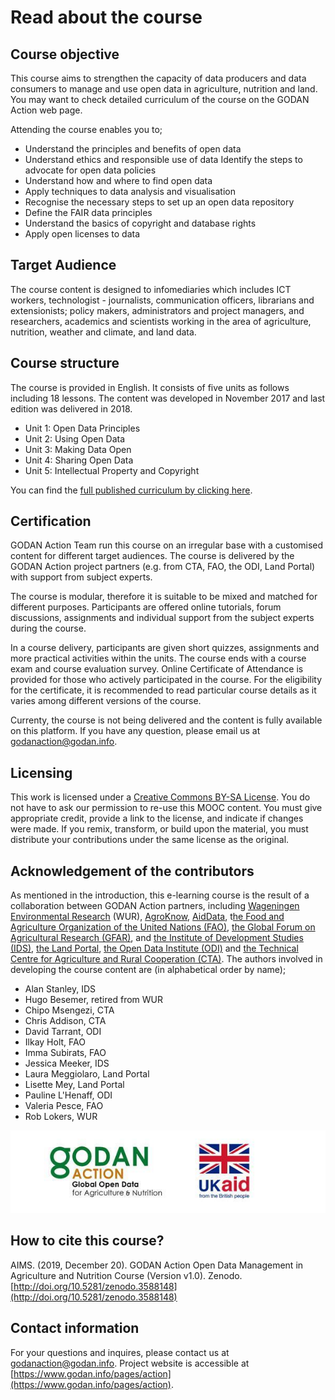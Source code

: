 # Read about the course

## Course objective

This course aims to strengthen the capacity of data producers and data consumers to manage and use open data in agriculture, nutrition and land. You may want to check detailed curriculum of the course on the GODAN Action web page. 

Attending the course enables you to;

* Understand the principles and benefits of open data 
* Understand ethics and responsible use of data Identify the steps to advocate for open data policies 
* Understand how and where to find open data 
* Apply techniques to data analysis and visualisation 
* Recognise the necessary steps to set up an open data repository
* Define the FAIR data principles 
* Understand the basics of copyright and database rights 
* Apply open licenses to data

## Target Audience

The course content is designed to infomediaries which includes ICT workers, technologist - journalists, communication officers, librarians and extensionists; policy makers, administrators and project managers, and researchers, academics and scientists working in the area of agriculture, nutrition, weather and climate, and land data.

## Course structure

The course is provided in English. It consists of five units as follows including 18 lessons. The content was developed in November 2017 and last edition was delivered in 2018.

* Unit 1: Open Data Principles
* Unit 2: Using Open Data
* Unit 3: Making Data Open
* Unit 4: Sharing Open Data
* Unit 5: Intellectual Property and Copyright

You can find the [full published curriculum by clicking ](https://www.godan.info/documents/curriculum-open-data-and-research-data-management-agriculture-and-nutrition)[here](http://www.godan.infohttp//assets.aims.fao.org.s3-eu-west-1.amazonaws.com/public/documents/Curriculum_final.pdf). 

## Certification

GODAN Action Team run this course on an irregular base with a customised content for different target audiences. The course is delivered by the GODAN Action project partners \(e.g. from CTA, FAO, the ODI, Land Portal\) with support from subject experts. 

The course is modular, therefore it is suitable to be mixed and matched for different purposes. Participants are offered online tutorials, forum discussions, assignments and individual support from the subject experts during the course.  

In a course delivery, participants are given short quizzes, assignments and more practical activities within the units. The course ends with a course exam and course evaluation survey. Online Certificate of Attendance is provided for those who actively participated in the course. For the eligibility for the certificate, it is recommended to read particular course details as it varies among different versions of the course. 

Currenty, the course is not being delivered and the content is fully available on this platform. If you have any question, please email us at godanaction@godan.info. 

## Licensing

This work is licensed under a [Creative Commons BY-SA License](https://creativecommons.org/licenses/by-sa/2.0/). You do not have to ask our permission to re-use this MOOC content. You must give appropriate credit, provide a link to the license, and indicate if changes were made. If you remix, transform, or build upon the material, you must distribute your contributions under the same license as the original.

## Acknowledgement of the contributors

As mentioned in the introduction, this e-learning course is the result of a collaboration between GODAN Action partners, including [Wageningen Environmental Research](https://www.godan.info/pages/action) \(WUR\), [AgroKnow](https://www.agroknow.com), [AidData](https://www.aiddata.org), t[he Food and Agriculture Organization of the United Nations \(FAO\)](http://www.fao.org/home/en/), [the Global Forum on Agricultural Research \(GFAR\)](https://www.gfar.net), and [the Institute of Development Studies \(IDS\)](https://www.ids.ac.uk), [the Land Portal](https://landportal.org), [the Open Data Institute \(ODI\)](https://theodi.org) and [the Technical Centre for Agriculture and Rural Cooperation \(CTA\)](https://www.cta.int/en). The authors involved in developing the course content are \(in alphabetical order by name\);

* Alan Stanley, IDS
* Hugo Besemer, retired from WUR
* Chipo Msengezi, CTA
* Chris Addison, CTA
* David Tarrant, ODI
* Ilkay Holt, FAO
* Imma Subirats, FAO
* Jessica Meeker, IDS
* Laura Meggiolaro, Land Portal
* Lisette Mey, Land Portal
* Pauline L'Henaff, ODI
* Valeria Pesce, FAO
* Rob Lokers, WUR

![GODAN Action is funded by UK&#x2019;s Department for International Development](.gitbook/assets/ukaid-godan.jpg)

## How to cite this course? 

AIMS. \(2019, December 20\). GODAN Action Open Data Management in Agriculture and Nutrition Course \(Version v1.0\). Zenodo. [http://doi.org/10.5281/zenodo.3588148](http://doi.org/10.5281/zenodo.3588148)

## Contact information

For your questions and inquires, please contact us at [godanaction@godan.info](mailto:godanaction@godan.info). Project website is accessible at [https://www.godan.info/pages/action](https://www.godan.info/pages/action). 

